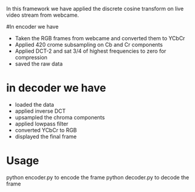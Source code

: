 In this framework we have applied the discrete cosine transform on live video stream from webcame.

#In encoder we have
* Taken the RGB frames from webcame and converted them to YCbCr
* Applied 420 crome subsampling on Cb and Cr components
* Applied DCT-2 and sat 3/4 of highest frequencies to zero for compression
* saved the raw data

# in decoder we have
* loaded the data
* applied inverse DCT
* upsampled the chroma components
* applied lowpass filter
* converted YCbCr to RGB
* displayed the final frame

# Usage
python encoder.py to encode the frame
python decoder.py to decode the frame	